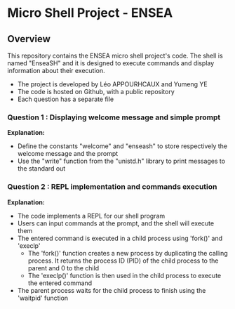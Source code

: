 # Micro Shell Project - ENSEA

## Overview

This repository contains the ENSEA micro shell project's code. The shell is named "EnseaSH" and it is designed to execute commands and display information about their execution.

- The project is developed by Léo APPOURHCAUX and Yumeng YE
- The code is hosted on Github, with a public repository
- Each question has a separate file

### Question 1 : Displaying welcome message and simple prompt

**Explanation:**
- Define the constants "welcome" and "enseash" to store respectively the welcome message and the prompt
- Use the "write" function from the "unistd.h" library to print messages to the standard out

### Question 2 : REPL implementation and commands execution

**Explanation:**
- The code implements a REPL for our shell program
- Users can input commands at the prompt, and the shell will execute them
- The entered command is executed in a child process using 'fork()' and 'execlp' 
  - The 'fork()' function creates a new process by duplicating the calling process. It returns the process ID (PID) of the child process to the parent and 0 to the child
  - The 'execlp()' function is then used in the child process to execute the entered command
- The parent process waits for the child process to finish using the 'waitpid' function

